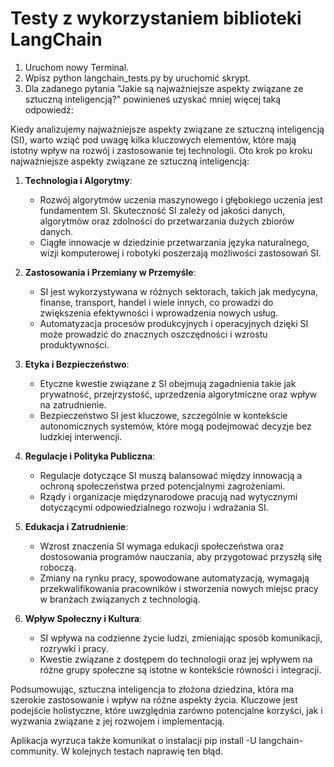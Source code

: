 # Testy z wykorzystaniem biblioteki LangChain

1. Uruchom nowy Terminal.
2. Wpisz python langchain_tests.py by uruchomić skrypt.
3. Dla zadanego pytania "Jakie są najważniejsze aspekty związane ze sztuczną inteligencją?" powinieneś uzyskać mniej więcej taką odpowiedź:

Kiedy analizujemy najważniejsze aspekty związane ze sztuczną inteligencją (SI), warto wziąć pod uwagę kilka kluczowych elementów, które mają istotny wpływ na rozwój i zastosowanie tej technologii. Oto krok po kroku najważniejsze aspekty związane ze sztuczną inteligencją:

1. **Technologia i Algorytmy**: 
   - Rozwój algorytmów uczenia maszynowego i głębokiego uczenia jest fundamentem SI. Skuteczność SI zależy od jakości danych, algorytmów oraz zdolności do przetwarzania dużych zbiorów danych.
   - Ciągłe innowacje w dziedzinie przetwarzania języka naturalnego, wizji komputerowej i robotyki poszerzają możliwości zastosowań SI.

2. **Zastosowania i Przemiany w Przemyśle**:
   - SI jest wykorzystywana w różnych sektorach, takich jak medycyna, finanse, transport, handel i wiele innych, co prowadzi do zwiększenia efektywności i wprowadzenia nowych usług.
   - Automatyzacja procesów produkcyjnych i operacyjnych dzięki SI może prowadzić do znacznych oszczędności i wzrostu produktywności.

3. **Etyka i Bezpieczeństwo**:
   - Etyczne kwestie związane z SI obejmują zagadnienia takie jak prywatność, przejrzystość, uprzedzenia algorytmiczne oraz wpływ na zatrudnienie.
   - Bezpieczeństwo SI jest kluczowe, szczególnie w kontekście autonomicznych systemów, które mogą podejmować decyzje bez ludzkiej interwencji.

4. **Regulacje i Polityka Publiczna**:
   - Regulacje dotyczące SI muszą balansować między innowacją a ochroną społeczeństwa przed potencjalnymi zagrożeniami.
   - Rządy i organizacje międzynarodowe pracują nad wytycznymi dotyczącymi odpowiedzialnego rozwoju i wdrażania SI.

5. **Edukacja i Zatrudnienie**:
   - Wzrost znaczenia SI wymaga edukacji społeczeństwa oraz dostosowania programów nauczania, aby przygotować przyszłą siłę roboczą.
   - Zmiany na rynku pracy, spowodowane automatyzacją, wymagają przekwalifikowania pracowników i stworzenia nowych miejsc pracy w branżach związanych z technologią.

6. **Wpływ Społeczny i Kultura**:
   - SI wpływa na codzienne życie ludzi, zmieniając sposób komunikacji, rozrywki i pracy.
   - Kwestie związane z dostępem do technologii oraz jej wpływem na różne grupy społeczne są istotne w kontekście równości i integracji.

Podsumowując, sztuczna inteligencja to złożona dziedzina, która ma szerokie zastosowanie i wpływ na różne aspekty życia. Kluczowe jest podejście holistyczne, które uwzględnia zarówno potencjalne korzyści, jak i wyzwania związane z jej rozwojem i implementacją.


Aplikacja wyrzuca także komunikat o instalacji pip install -U langchain-community.
W kolejnych testach naprawię ten błąd.